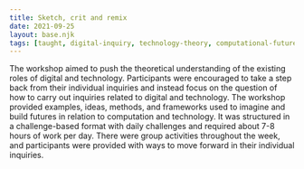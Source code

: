```yaml
---
title: Sketch, crit and remix
date: 2021-09-25
layout: base.njk
tags: [taught, digital-inquiry, technology-theory, computational-futures, theoretical-frameworks, inquiry-methods, digital-exploration, challenge-based-learning, group-activities, technology-roles, digital-reflection, technology-in-society, computational-thinking, digital-inquiry-frameworks, tech-futures, digital-theory, structured-challenges, inquiry-based-learning, tech-exploration, digital-philosophy, digital-innovation, future-technologies, tech-scenarios, collaborative-learning, technology-concepts, inquiry-process, group-inquiry, tech-foresight, digital-methodology, interdisciplinary-thinking, computational-frameworks ]
--- 
```


The workshop aimed to push the theoretical understanding of the existing roles of digital and technology. Participants were encouraged to take a step back from their individual inquiries and instead focus on the question of how to carry out inquiries related to digital and technology. The workshop provided examples, ideas, methods, and frameworks used to imagine and build futures in relation to computation and technology. It was structured in a challenge-based format with daily challenges and required about 7-8 hours of work per day. There were group activities throughout the week, and participants were provided with ways to move forward in their individual inquiries.
